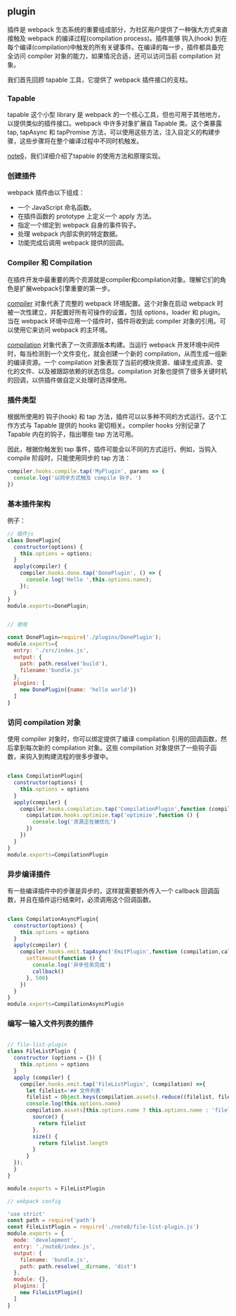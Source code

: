 ## plugin

插件是 webpack 生态系统的重要组成部分，为社区用户提供了一种强大方式来直接触及 webpack 的编译过程(compilation process)。插件能够 钩入(hook) 到在每个编译(compilation)中触发的所有关键事件。在编译的每一步，插件都具备完全访问 compiler 对象的能力，如果情况合适，还可以访问当前 compilation 对象。

我们首先回顾 tapable 工具，它提供了 webpack 插件接口的支柱。

### Tapable

tapable 这个小型 library 是 webpack 的一个核心工具，但也可用于其他地方，以提供类似的插件接口。webpack 中许多对象扩展自 Tapable 类。这个类暴露 tap, tapAsync 和 tapPromise 方法，可以使用这些方法，注入自定义的构建步骤，这些步骤将在整个编译过程中不同时机触发。

[note6](.../note6/note.md)，我们详细介绍了tapable 的使用方法和原理实现。


### 创建插件

webpack 插件由以下组成：

- 一个 JavaScript 命名函数。
- 在插件函数的 prototype 上定义一个 apply 方法。
- 指定一个绑定到 webpack 自身的事件钩子。
- 处理 webpack 内部实例的特定数据。
- 功能完成后调用 webpack 提供的回调。

### Compiler 和 Compilation

在插件开发中最重要的两个资源就是compiler和compilation对象。理解它们的角色是扩展webpack引擎重要的第一步。

[compiler](https://www.webpackjs.com/api/compiler-hooks/) 对象代表了完整的 webpack 环境配置。这个对象在启动 webpack 时被一次性建立，并配置好所有可操作的设置，包括 options，loader 和 plugin。当在 webpack 环境中应用一个插件时，插件将收到此 compiler 对象的引用。可以使用它来访问 webpack 的主环境。

[compilation](https://www.webpackjs.com/api/compilation-hooks/) 对象代表了一次资源版本构建。当运行 webpack 开发环境中间件时，每当检测到一个文件变化，就会创建一个新的 compilation，从而生成一组新的编译资源。一个 compilation 对象表现了当前的模块资源、编译生成资源、变化的文件、以及被跟踪依赖的状态信息。compilation 对象也提供了很多关键时机的回调，以供插件做自定义处理时选择使用。

### 插件类型

根据所使用的 钩子(hook) 和 tap 方法，插件可以以多种不同的方式运行。这个工作方式与 Tapable 提供的 hooks 密切相关。compiler hooks 分别记录了 Tapable 内在的钩子，指出哪些 tap 方法可用。

因此，根据你触发到 tap 事件，插件可能会以不同的方式运行。例如，当钩入 compile 阶段时，只能使用同步的 tap 方法：

````js
compiler.hooks.compile.tap('MyPlugin', params => {
  console.log('以同步方式触及 compile 钩子。')
})

````

### 基本插件架构

例子：

````js
// 插件js
class DonePlugin{
  constructor(options) {
    this.options = options;
  }
  apply(compiler) {
    compiler.hooks.done.tap('DonePlugin', () => {
      console.log('Hello ',this.options.name);
    });
  }
}
module.exports=DonePlugin;


// 使用

const DonePlugin=require('./plugins/DonePlugin');
module.exports={
  entry: './src/index.js',
  output: {
    path: path.resolve('build'),
    filename:'bundle.js'
  },
  plugins: [
    new DonePlugin({name: 'hello world'})
  ]
}

````

### 访问 compilation 对象

使用 compiler 对象时，你可以绑定提供了编译 compilation 引用的回调函数，然后拿到每次新的 compilation 对象。这些 compilation 对象提供了一些钩子函数，来钩入到构建流程的很多步骤中。

````js

class CompilationPlugin{
  constructor(options) {
    this.options = options
  }
  apply(compiler) {
    compiler.hooks.compilation.tap('CompilationPlugin',function (compilation) {
      compilation.hooks.optimize.tap('optimize',function () {
        console.log('资源正在被优化')
      })
    })
  }
}
module.exports=CompilationPlugin

````

### 异步编译插件

有一些编译插件中的步骤是异步的，这样就需要额外传入一个 callback 回调函数，并且在插件运行结束时，必须调用这个回调函数。

````js

class CompilationAsyncPlugin{
  constructor(options) {
    this.options = options
  }
  apply(compiler) {
    compiler.hooks.emit.tapAsync('EmitPlugin',function (compilation,callback) {
      setTimeout(function () {
        console.log('异步任务完成')
        callback()
      }, 500)
    })
  }
}
module.exports=CompilationAsyncPlugin

````


### 编写一输入文件列表的插件

````js

// file-list-plugin
class FileListPlugin {
  constructor (options = {}) {
    this.options = options
  }
  apply (compiler) {
    compiler.hooks.emit.tap('FileListPlugin', (compilation) =>{
      let filelist='## 文件列表'
      filelist = Object.keys(compilation.assets).reduce((filelist, filename) => filelist+'\r\n- '+ filename, filelist)
      console.log(this.options.name)
      compilation.assets[this.options.name ? this.options.name : 'filelist.md'] = {
        source() {
          return filelist
        },
        size() {
          return filelist.length
        }
      }
  });
  }
}

module.exports = FileListPlugin


````

````js 
// webpack config

'use strict'
const path = require('path')
const FileListPlugin = require('./note8/file-list-plugin.js')
module.exports = {
  mode: 'development',
  entry: './note8/index.js',
  output: {
    filename: 'bundle.js',
    path: path.resolve(__dirname, 'dist')
  },
  module: {},
  plugins: [
    new FileListPlugin()
  ]
} 

````
